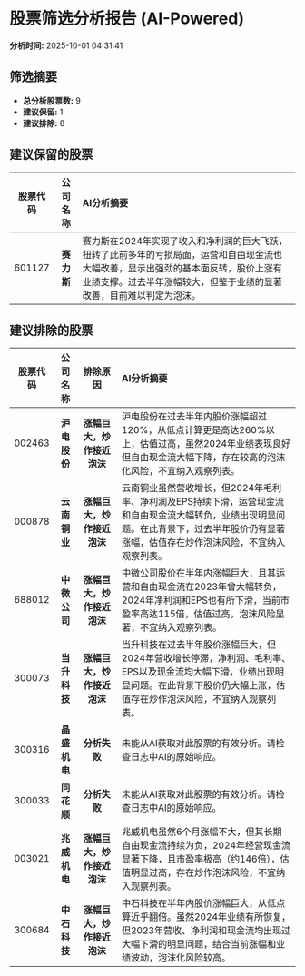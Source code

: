 # 股票筛选分析报告 (AI-Powered)

**分析时间:** 2025-10-01 04:31:41

## 筛选摘要

- **总分析股票数:** 9
- **建议保留:** 1
- **建议排除:** 8

## 建议保留的股票

| 股票代码 | 公司名称 | AI分析摘要 |
|:---:|:---:|:---|
| 601127 | **赛力斯** | 赛力斯在2024年实现了收入和净利润的巨大飞跃，扭转了此前多年的亏损局面，运营和自由现金流也大幅改善，显示出强劲的基本面反转，股价上涨有业绩支撑。过去半年涨幅较大，但鉴于业绩的显著改善，目前难以判定为泡沫。 |

## 建议排除的股票

| 股票代码 | 公司名称 | 排除原因 | AI分析摘要 |
|:---:|:---:|:---:|:---|
| 002463 | **沪电股份** | **涨幅巨大，炒作接近泡沫** | 沪电股份在过去半年内股价涨幅超过120%，从低点计算更是高达260%以上，估值过高，虽然2024年业绩表现良好但自由现金流大幅下降，存在较高的泡沫化风险，不宜纳入观察列表。 |
| 000878 | **云南铜业** | **涨幅巨大，炒作接近泡沫** | 云南铜业虽然营收增长，但2024年毛利率、净利润及EPS持续下滑，运营现金流和自由现金流大幅转负，业绩出现明显问题。在此背景下，过去半年股价仍有显著涨幅，估值存在炒作泡沫风险，不宜纳入观察列表。 |
| 688012 | **中微公司** | **涨幅巨大，炒作接近泡沫** | 中微公司股价在半年内涨幅巨大，且其运营和自由现金流在2023年曾大幅转负，2024年净利润和EPS也有所下滑，当前市盈率高达115倍，估值过高，泡沫风险显著，不宜纳入观察列表。 |
| 300073 | **当升科技** | **涨幅巨大，炒作接近泡沫** | 当升科技在过去半年股价涨幅巨大，但2024年营收增长停滞，净利润、毛利率、EPS以及现金流均大幅下滑，业绩出现明显问题。在此背景下股价仍大幅上涨，估值存在炒作泡沫风险，不宜纳入观察列表。 |
| 300316 | **晶盛机电** | **分析失败** | 未能从AI获取对此股票的有效分析。请检查日志中AI的原始响应。 |
| 300033 | **同花顺** | **分析失败** | 未能从AI获取对此股票的有效分析。请检查日志中AI的原始响应。 |
| 003021 | **兆威机电** | **涨幅巨大，炒作接近泡沫** | 兆威机电虽然6个月涨幅不大，但其长期自由现金流持续为负，2024年经营现金流显著下降，且市盈率极高（约146倍），估值明显过高，存在炒作泡沫风险，不宜纳入观察列表。 |
| 300684 | **中石科技** | **涨幅巨大，炒作接近泡沫** | 中石科技在半年内股价涨幅巨大，从低点算近乎翻倍。虽然2024年业绩有所恢复，但2023年营收、净利润和现金流均出现过大幅下滑的明显问题，结合当前涨幅和业绩波动，泡沫化风险较高。 |
